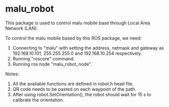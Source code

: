 # malu_robot
This package is used to control malu mobile base through Local Area Network (LAN).

To control the malu mobile based by this ROS package, we need:
1. Connecting to "malu" with setting the address, netmask and gateway as 192.168.10.101, 255.255.255.0 and 192.168.10.254 respectively.
2. Running "roscore" command.
3. Running ros node "malu_robot_node".

Notes: 
1. All the available functions are defined in robot.h head file.
2. QR code needs to be pasted on each waypoint of the path.
3. After using robot.SetOrientation(), the robot should wait for 15 s to calibrate the orientation.
